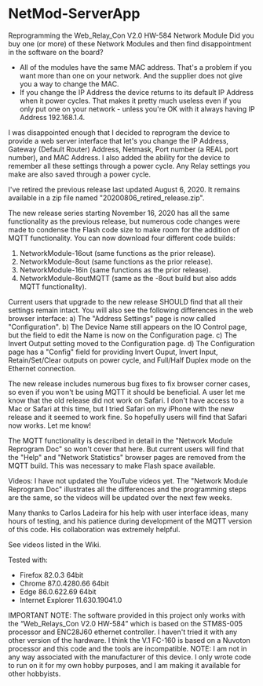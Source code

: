 # NetMod-ServerApp
Reprogramming the Web_Relay_Con V2.0 HW-584 Network Module
Did you buy one (or more) of these Network Modules and then find disappointment in the software
on the board?
-	All of the modules have the same MAC address. That's a problem if you want more than one on
    your network. And the supplier does not give you a way to change the MAC.
-	If you change the IP Address the device returns to its default IP Address when it power
    cycles. That makes it pretty much useless even if you only put one on your network - unless
	you're OK with it always having IP Address 192.168.1.4.

I was disappointed enough that I decided to reprogram the device to provide a web server
interface that let's you change the IP Address, Gateway (Default Router) Address, Netmask, Port
number (a REAL port number), and MAC Address. I also added the ability for the device to remember
all these settings through a power cycle. Any Relay settings you make are also saved through
a power cycle.

I've retired the previous release last updated August 6, 2020. It remains available in a zip file
named "20200806_retired_release.zip".

The new release series starting November 16, 2020 has all the same functionality as the previous
release, but numerous code changes were made to condense the Flash code size to make room for the
addition of MQTT functionality. You can now download four different code builds:
1) NetworkModule-16out (same functions as the prior release).
2) NetworkModule-8out (same functions as the prior release).
3) NetworkModule-16in (same functions as the prior release).
4) NetworkModule-8outMQTT (same as the -8out build but also adds MQTT functionality).

Current users that upgrade to the new release SHOULD find that all their settings remain intact.
You will also see the following differences in the web browser interface:
a) The "Address Settings" page is now called "Configuration".
b) The Device Name still appears on the IO Control page, but the field to edit the Name is now
   on the Configuration page.
c) The Invert Output setting moved to the Configuration page.
d) The Configuration page has a "Config" field for providing Invert Ouput, Invert Input,
   Retain/Set/Clear outputs on power cycle, and Full/Half Duplex mode on the Ethernet connection.

The new release includes numerous bug fixes to fix browser corner cases, so even if you won't be
using MQTT it should be beneficial. A user let me know that the old release did not work on
Safari. I don't have access to a Mac or Safari at this time, but I tried Safari on my iPhone with
the new release and it seemed to work fine. So hopefully users will find that Safari now works.
Let me know!

The MQTT functionality is described in detail in the "Network Module Reprogram Doc" so won't cover
that here. But current users will find that the "Help" and "Network Statistics" browser pages are
removed from the MQTT build. This was necessary to make Flash space available.

Videos: I have not updated the YouTube videos yet. The "Network Module Reprogram Doc" illustrates
all the differences and the programming steps are the same, so the videos will be updated over
the next few weeks.

Many thanks to Carlos Ladeira for his help with user interface ideas, many hours of testing, and
his patience during development of the MQTT version of this code. His collaboration was extremely
helpful.

See videos listed in the Wiki.

Tested with:
- Firefox 82.0.3 64bit
- Chrome 87.0.4280.66 64bit
- Edge 86.0.622.69 64bit
- Internet Explorer 11.630.19041.0

IMPORTANT NOTE: The software provided in this project only works with the “Web_Relays_Con V2.0
HW-584” which is based on the STM8S-005 processor and ENC28J60 ethernet controller. I haven't 
tried it with any other version of the hardware. I think the V.1 FC-160 is based on a Nuvoton 
processor and this code and the tools are incompatible. NOTE: I am not in any way associated 
with the manufacturer of this device. I only wrote code to run on it for my own hobby purposes, 
and I am making it available for other hobbyists.

